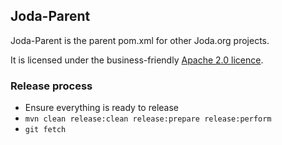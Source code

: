 Joda-Parent
-----------

Joda-Parent is the parent pom.xml for other Joda.org projects.

It is licensed under the business-friendly [Apache 2.0 licence](http://www.joda.org/joda-collect/license.html).


### Release process

* Ensure everything is ready to release
* `mvn clean release:clean release:prepare release:perform`
* `git fetch`

